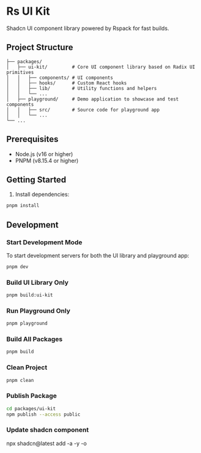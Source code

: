 # Rs UI Kit

Shadcn UI component library powered by Rspack for fast builds.

## Project Structure

```
├── packages/
│   ├── ui-kit/         # Core UI component library based on Radix UI primitives
│   │   ├── components/ # UI components
│   │   ├── hooks/      # Custom React hooks
│   │   ├── lib/        # Utility functions and helpers
│   │   └── ...
│   ├── playground/     # Demo application to showcase and test components
│   │   ├── src/        # Source code for playground app
│   │   └── ...
└── ...
```

## Prerequisites

- Node.js (v16 or higher)
- PNPM (v8.15.4 or higher)

## Getting Started

1. Install dependencies:

```bash
pnpm install
```

## Development

### Start Development Mode

To start development servers for both the UI library and playground app:

```bash
pnpm dev
```

### Build UI Library Only

```bash
pnpm build:ui-kit
```

### Run Playground Only

```bash
pnpm playground
```

### Build All Packages

```bash
pnpm build
```

### Clean Project

```bash
pnpm clean
```


### Publish Package
```bash
cd packages/ui-kit
npm publish --access public
```

### Update shadcn component
npx shadcn@latest add -a -y -o